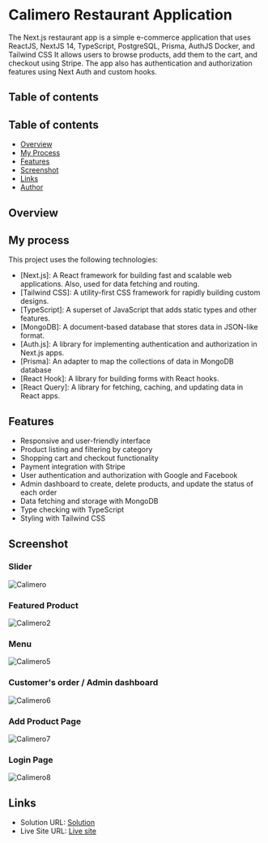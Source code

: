# Calimero Restaurant Application
The Next.js restaurant app is a simple e-commerce application that uses ReactJS, NextJS 14, TypeScript, PostgreSQL, Prisma, AuthJS Docker, and Tailwind CSS It allows users to browse products, add them to the cart, and checkout using Stripe. The app also has authentication and authorization features using Next Auth and custom hooks.
## Table of contents

## Table of contents

- [Overview](#overview)
- [My Process](#my-process)
- [Features](#features)
- [Screenshot](#screenshot)
- [Links](#links)
- [Author](#author)

## Overview

## My process


This project uses the following technologies:

- [Next.js]: A React framework for building fast and scalable web applications. Also, used for data fetching and routing.
- [Tailwind CSS]: A utility-first CSS framework for rapidly building custom designs.
- [TypeScript]: A superset of JavaScript that adds static types and other features.
- [MongoDB]: A document-based database that stores data in JSON-like format.
- [Auth.js]: A library for implementing authentication and authorization in Next.js apps.
- [Prisma]: An adapter to map the collections of data in MongoDB database
- [React Hook]: A library for building forms with React hooks.
- [React Query]: A library for fetching, caching, and updating data in React apps.

## Features

- Responsive and user-friendly interface
- Product listing and filtering by category
- Shopping cart and checkout functionality
- Payment integration with Stripe
- User authentication and authorization with Google and Facebook
- Admin dashboard to create, delete products, and update the status of each order
- Data fetching and storage with MongoDB
- Type checking with TypeScript
- Styling with Tailwind CSS

## Screenshot

### Slider

![Calimero](https://github.com/Atyn97/calimero-restaurant/assets/123813011/acad295a-f73e-48b3-b63e-9328cde8c321)

### Featured Product

![Calimero2](https://github.com/Atyn97/calimero-restaurant/assets/123813011/79b11328-0908-4f0e-8cb6-e3e4d654095f)

### Menu

![Calimero5](https://github.com/Atyn97/calimero-restaurant/assets/123813011/e5228d7b-0cb6-40b5-9ba2-ed9f0653dfc3)

### Customer's order / Admin dashboard

![Calimero6](https://github.com/Atyn97/calimero-restaurant/assets/123813011/a189d38e-7fd8-438a-ac8b-0776d303343e)

### Add Product Page

![Calimero7](https://github.com/Atyn97/calimero-restaurant/assets/123813011/c6f02bf2-7993-41fa-8571-c97633d9a398)

### Login Page

![Calimero8](https://github.com/Atyn97/calimero-restaurant/assets/123813011/7f9e0e2d-021e-41d9-b558-f0b42510333b)

## Links

- Solution URL: [Solution](https://github.com/Atyn97/calimero-restaurant)
- Live Site URL: [Live site]()
